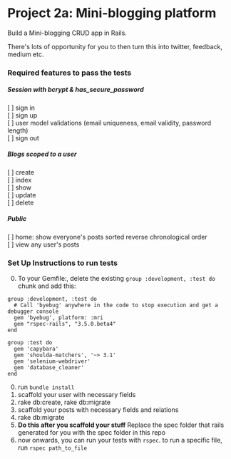 # Project 2a: Mini-blogging platform

Build a Mini-blogging CRUD app in Rails.

There's lots of opportunity for you to then turn this into twitter, feedback, medium etc.

### Required features to pass the tests
##### Session with bcrypt & has_secure_password
[ ] sign in    
[ ] sign up    
[ ] user model validations (email uniqueness, email validity, password length)    
[ ] sign out    

##### Blogs scoped to a user
[ ] create    
[ ] index    
[ ] show    
[ ] update   
[ ] delete    

##### Public
[ ] home: show everyone's posts sorted reverse chronological order    
[ ] view any user's posts    

### Set Up Instructions to run tests
0. To your Gemfile:, delete the existing `group :development, :test do` chunk and add this:

  ```
  group :development, :test do
    # Call 'byebug' anywhere in the code to stop execution and get a debugger console
    gem 'byebug', platform: :mri
    gem "rspec-rails", "3.5.0.beta4"
  end

  group :test do
    gem 'capybara'
    gem 'shoulda-matchers', '~> 3.1'
    gem 'selenium-webdriver'
    gem 'database_cleaner'
  end
  ```
0. run `bundle install`
1. scaffold your user with necessary fields
2. rake db:create, rake db:migrate
4. scaffold your posts with necessary fields and relations
5. rake db:migrate
6. **Do this after you scaffold your stuff** Replace the spec folder that rails generated for you with the spec folder in this repo
7. now onwards, you can run your tests with `rspec`. to run a specific file, run `rspec path_to_file`
